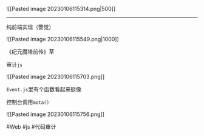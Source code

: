 ![[Pasted image 20230106115314.png|500]]

---
纯前端实现（警觉）

![[Pasted image 20230106115549.png|1000]]

《纪元魔塔前传》草

审计`js`

![[Pasted image 20230106115703.png]]

`Event.js`里有个函数看起来挺像

控制台调用`mota()`

![[Pasted image 20230106115756.png]]

#Web #js #代码审计 